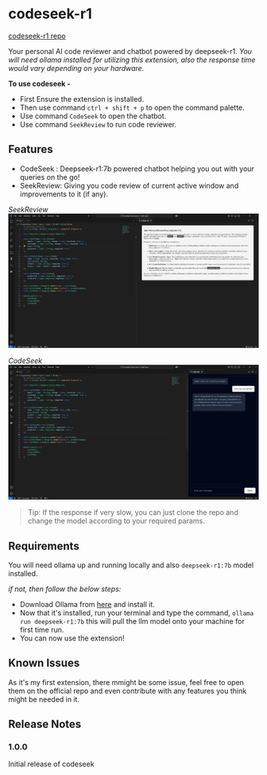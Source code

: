 # codeseek-r1
[codeseek-r1 repo](https://github.com/watashiwaaniket/codeseek)

Your personal AI code reviewer and chatbot powered by deepseek-r1.
*You will need ollama installed for utilizing this extension,
also the response time would vary depending on your hardware.*

**To use codeseek -**
* First Ensure the extension is installed.
* Then use command `ctrl + shift + p` to open the command palette.
* Use command `CodeSeek` to open the chatbot.
* Use command `SeekReview` to run code reviewer.

## Features

* CodeSeek : Deepseek-r1:7b powered chatbot  helping you out with your queries on the go!
* SeekReview: Giving you code review of current active window and improvements to it (if any).

*SeekReview*
![seekReview](https://github.com/watashiwaaniket/codeseek/blob/version-2/public/seekReview.png)

*CodeSeek*
![codeseek](https://github.com/watashiwaaniket/codeseek/blob/version-2/public/codeSeek.png)

> Tip: If the response if very slow, you can just clone the repo and change the model according to your required params.

## Requirements

You will need ollama up and running locally and also `deepseek-r1:7b` model installed.

*if not, then follow the below steps:*
* Download Ollama from [here](https://ollama.com/) and install it.
* Now that it's installed, run your terminal and type the command, `ollama run deepseek-r1:7b` this will pull the llm model onto your machine for first time run.
* You can now use the extension!

## Known Issues

As it's my first extension, there mmight be some issue, feel free to open them on the official repo and even contribute with any features you think might be needed in it.

## Release Notes

### 1.0.0

Initial release of codeseek
